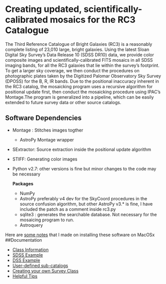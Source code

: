 # Creating updated, scientifically-calibrated mosaics for the RC3 Catalogue
The Third Reference Catalogue of Bright Galaxies (RC3) is a reasonably complete listing of 23,010 large, bright galaxies. Using the latest Sloan Digital Sky Survey’s Data Release 10 (SDSS DR10) data, we provide color composite images and scientifically-calibrated FITS mosaics in all SDSS imaging bands, for all the RC3 galaxies that lie within the survey’s footprint. To get a larger sky coverage, we then conduct the procedures on photographic plates taken by the Digitized Palomar Observatory Sky Survey (DPOSS) for the B, R, IR bands. Due to the positional inaccuracy inherent in the RC3 catalog, the mosaicking program uses a recursive algorithm for positional update first, then conduct the mosaicking procedure using IPAC’s Montage.The program is generalized into a pipeline, which can be easily extended to future survey data or other source catalogs.

## Software Dependencies
- Montage : Stitches images togther
  - AstroPy Montage wrapper
- SExtractor: Source extraction inside the positional update algorithm
- STIFF: Generating color images
- Python v2.7: other versions is fine but minor changes to the code may be necessary
  
  __Packages__
  - NumPy
  - AstroPy preferably v4 dev for the SkyCoord procedures in the source confusion algorithm, but other AstroPy v3.* is fine, I have included the patch as a comment inside rc3.py
  - sqlite3 : generates the searchable database. Not necessary for the mosaicing program to run.
  - Astroquery

Here are [some notes](https://github.com/dorislee0309/workarea-rc3-project/wiki/Installation-on-Factory-Resetted-Mac-OSx-Mavericks) that I made on installing these software on MacOSx
##Documentation
- [Class Information](http://nbviewer.ipython.org/github/ProfessorBrunner/rc3-sdss/blob/master/Documentation/Class%20Information.ipynb)
- [SDSS Example](http://nbviewer.ipython.org/github/ProfessorBrunner/rc3-sdss/blob/master/Documentation/SDSS%20Example.ipynb)
- [DSS Example](http://nbviewer.ipython.org/github/ProfessorBrunner/rc3-sdss/blob/master/Documentation/DSS%20Example.ipynb)
- [User-defined sub-catalogs](http://nbviewer.ipython.org/github/ProfessorBrunner/rc3-sdss/blob/master/Documentation/User-defined%20catalog%20%20example.ipynb)
- [Creating your own Survey Class](http://nbviewer.ipython.org/github/ProfessorBrunner/rc3-sdss/blob/master/Documentation/Creating%20Your%20own%20Survey%20Class.ipynb)
- [Helpful Tips](http://nbviewer.ipython.org/github/ProfessorBrunner/rc3-sdss/blob/master/Documentation/Helpful%20Tips.ipynb)

